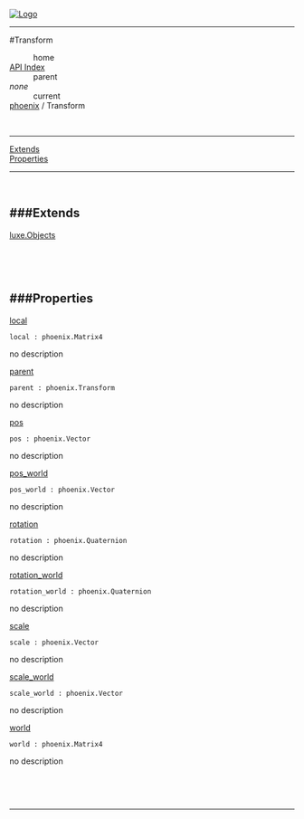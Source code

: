 
[![Logo](../../images/logo.png)](../../index.html)

---

#Transform


&emsp;&emsp;&emsp;home   
[API Index](../../api/index.html#phoenix)   
&emsp;&emsp;&emsp;parent    
_none_   
&emsp;&emsp;&emsp;current    
[phoenix](./) / Transform

<br/>

---


[Extends](#Extends)   
[Properties](#Properties)   


---

&nbsp;   

<a class="lift" name="Extends" ></a>
###Extends   
---
<a class="lift" name="luxe.Objects" href="{{{rel_path}}}api/luxe/Objects.html">luxe.Objects</a>

&nbsp;   

&nbsp;   

<a class="lift" name="Properties" ></a>
###Properties   
---
<a class="lift" name="local" href="#local">local</a>



`local : phoenix.Matrix4`

<span class="small_desc_flat"> no description </span>   

<a class="lift" name="parent" href="#parent">parent</a>



`parent : phoenix.Transform`

<span class="small_desc_flat"> no description </span>   

<a class="lift" name="pos" href="#pos">pos</a>



`pos : phoenix.Vector`

<span class="small_desc_flat"> no description </span>   

<a class="lift" name="pos_world" href="#pos_world">pos_world</a>



`pos_world : phoenix.Vector`

<span class="small_desc_flat"> no description </span>   

<a class="lift" name="rotation" href="#rotation">rotation</a>



`rotation : phoenix.Quaternion`

<span class="small_desc_flat"> no description </span>   

<a class="lift" name="rotation_world" href="#rotation_world">rotation_world</a>



`rotation_world : phoenix.Quaternion`

<span class="small_desc_flat"> no description </span>   

<a class="lift" name="scale" href="#scale">scale</a>



`scale : phoenix.Vector`

<span class="small_desc_flat"> no description </span>   

<a class="lift" name="scale_world" href="#scale_world">scale_world</a>



`scale_world : phoenix.Vector`

<span class="small_desc_flat"> no description </span>   

<a class="lift" name="world" href="#world">world</a>



`world : phoenix.Matrix4`

<span class="small_desc_flat"> no description </span>   

&nbsp;   



&nbsp;
&nbsp;
&nbsp;

---  


&nbsp;   
&nbsp;   